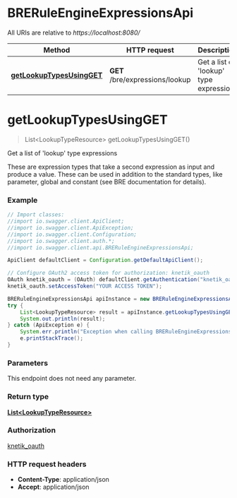 # BRERuleEngineExpressionsApi

All URIs are relative to *https://localhost:8080/*

Method | HTTP request | Description
------------- | ------------- | -------------
[**getLookupTypesUsingGET**](BRERuleEngineExpressionsApi.md#getLookupTypesUsingGET) | **GET** /bre/expressions/lookup | Get a list of &#39;lookup&#39; type expressions


<a name="getLookupTypesUsingGET"></a>
# **getLookupTypesUsingGET**
> List&lt;LookupTypeResource&gt; getLookupTypesUsingGET()

Get a list of &#39;lookup&#39; type expressions

These are expression types that take a second expression as input and produce a value. These can be used in addition to the standard types, like parameter, global and constant (see BRE documentation for details).

### Example
```java
// Import classes:
//import io.swagger.client.ApiClient;
//import io.swagger.client.ApiException;
//import io.swagger.client.Configuration;
//import io.swagger.client.auth.*;
//import io.swagger.client.api.BRERuleEngineExpressionsApi;

ApiClient defaultClient = Configuration.getDefaultApiClient();

// Configure OAuth2 access token for authorization: knetik_oauth
OAuth knetik_oauth = (OAuth) defaultClient.getAuthentication("knetik_oauth");
knetik_oauth.setAccessToken("YOUR ACCESS TOKEN");

BRERuleEngineExpressionsApi apiInstance = new BRERuleEngineExpressionsApi();
try {
    List<LookupTypeResource> result = apiInstance.getLookupTypesUsingGET();
    System.out.println(result);
} catch (ApiException e) {
    System.err.println("Exception when calling BRERuleEngineExpressionsApi#getLookupTypesUsingGET");
    e.printStackTrace();
}
```

### Parameters
This endpoint does not need any parameter.

### Return type

[**List&lt;LookupTypeResource&gt;**](LookupTypeResource.md)

### Authorization

[knetik_oauth](../README.md#knetik_oauth)

### HTTP request headers

 - **Content-Type**: application/json
 - **Accept**: application/json

